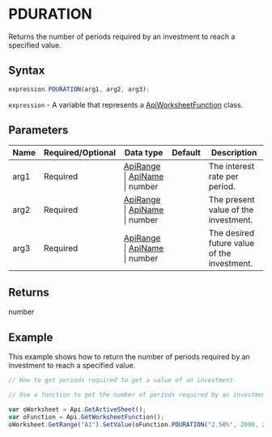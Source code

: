 # PDURATION

Returns the number of periods required by an investment to reach a specified value.

## Syntax

```javascript
expression.PDURATION(arg1, arg2, arg3);
```

`expression` - A variable that represents a [ApiWorksheetFunction](../ApiWorksheetFunction.md) class.

## Parameters

| **Name** | **Required/Optional** | **Data type** | **Default** | **Description** |
| ------------- | ------------- | ------------- | ------------- | ------------- |
| arg1 | Required | [ApiRange](../../ApiRange/ApiRange.md) \| [ApiName](../../ApiName/ApiName.md) \| number |  | The interest rate per period. |
| arg2 | Required | [ApiRange](../../ApiRange/ApiRange.md) \| [ApiName](../../ApiName/ApiName.md) \| number |  | The present value of the investment. |
| arg3 | Required | [ApiRange](../../ApiRange/ApiRange.md) \| [ApiName](../../ApiName/ApiName.md) \| number |  | The desired future value of the investment. |

## Returns

number

## Example

This example shows how to return the number of periods required by an investment to reach a specified value.

```javascript editor-xlsx
// How to get periods required to get a value of an investment.

// Use a function to get the number of periods required by an investment to reach a specified value.

var oWorksheet = Api.GetActiveSheet();
var oFunction = Api.GetWorksheetFunction();
oWorksheet.GetRange("A1").SetValue(oFunction.PDURATION("2.50%", 2000, 2200));
```
